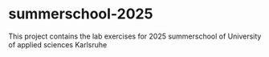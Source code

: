 # summerschool-2025
This project contains the lab exercises for 2025 summerschool of University of applied sciences Karlsruhe
